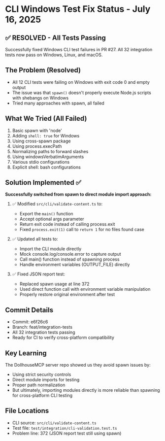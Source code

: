 # CLI Windows Test Fix Status - July 16, 2025

## ✅ RESOLVED - All Tests Passing

Successfully fixed Windows CLI test failures in PR #27. All 32 integration tests now pass on Windows, Linux, and macOS.

## The Problem (Resolved)
- All 12 CLI tests were failing on Windows with exit code 0 and empty output
- The issue was that `spawn()` doesn't properly execute Node.js scripts with shebangs on Windows
- Tried many approaches with spawn, all failed

## What We Tried (All Failed)
1. Basic spawn with 'node'
2. Adding `shell: true` for Windows
3. Using cross-spawn package
4. Using process.execPath
5. Normalizing paths to forward slashes  
6. Using windowsVerbatimArguments
7. Various stdio configurations
8. Explicit shell: bash configurations

## Solution Implemented ✅
**Successfully switched from spawn to direct module import approach:**

1. ✅ Modified `src/cli/validate-content.ts` to:
   - Export the `main()` function
   - Accept optional args parameter
   - Return exit code instead of calling process.exit
   - Fixed `process.exit(1)` call to `return 1` for no files found case
   
2. ✅ Updated all tests to:
   - Import the CLI module directly
   - Mock console.log/console.error to capture output
   - Call main() function instead of spawning process
   - Handle environment variables (OUTPUT_FILE) directly

3. ✅ Fixed JSON report test:
   - Replaced spawn usage at line 372
   - Used direct function call with environment variable manipulation
   - Properly restore original environment after test

## Commit Details
- Commit: e6f26c6
- Branch: feat/integration-tests
- All 32 integration tests passing
- Ready for CI to verify cross-platform compatibility

## Key Learning
The DollhouseMCP server repo showed us they avoid spawn issues by:
- Using strict security controls
- Direct module imports for testing
- Proper path normalization
- But ultimately, importing modules directly is more reliable than spawning for cross-platform CLI testing

## File Locations
- CLI source: `src/cli/validate-content.ts`
- Test file: `test/integration/cli-validation.test.ts`
- Problem line: 372 (JSON report test still using spawn)